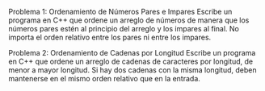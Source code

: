 Problema 1: Ordenamiento de Números Pares e Impares
Escribe un programa en C++ que ordene un arreglo de números de manera que los números pares estén al principio del arreglo y los impares al final. No importa el orden relativo entre los pares ni entre los impares.

Problema 2: Ordenamiento de Cadenas por Longitud
Escribe un programa en C++ que ordene un arreglo de cadenas de caracteres por longitud, de menor a mayor longitud. Si hay dos cadenas con la misma longitud, deben mantenerse en el mismo orden relativo que en la entrada.


